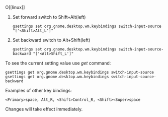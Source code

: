 O[[linux]]


1. Set forward switch to Shift+Alt(left)
    
    ```
    gsettings set org.gnome.desktop.wm.keybindings switch-input-source "['<Shift>Alt_L']"
    ```
    
2. Set backward switch to Alt+Shift(left)
    
    ```
    gsettings set org.gnome.desktop.wm.keybindings switch-input-source-backward "['<Alt>Shift_L']"
    ```
    

To see the current setting value use _get_ command:

```
gsettings get org.gnome.desktop.wm.keybindings switch-input-source
gsettings get org.gnome.desktop.wm.keybindings switch-input-source-backward
```

Examples of other key bindings:

```
<Primary>space, Alt_R, <Shift>Control_R, <Shift><Super>space
```

Changes will take effect immediately.
